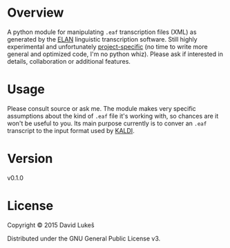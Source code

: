 # Overview

A python module for manipulating `.eaf` transcription files (XML) as generated
by the [ELAN](https://tla.mpi.nl/tools/tla-tools/elan/) linguistic transcription
software. Still highly experimental and unfortunately
[project-specific](http://korpus.cz) (no time to write more general and
optimized code, I'm no python whiz). Please ask if interested in details,
collaboration  or additional features.

# Usage

Please consult source or ask me. The module makes very specific assumptions
about the kind of `.eaf` file it's working with, so chances are it won't be
useful to you. Its main purpose currently is to conver an `.eaf` transcript to
the input format used by [KALDI](kaldi.sourceforge.net).

# Version

v0.1.0

# License

Copyright © 2015 David Lukeš

Distributed under the GNU General Public License v3.
